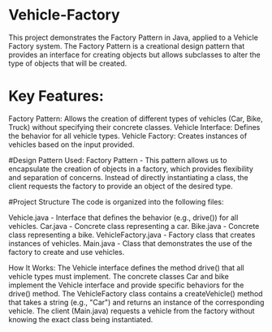 # Vehicle-Factory
This project demonstrates the Factory Pattern in Java, applied to a Vehicle Factory system. The Factory Pattern is a creational design pattern that provides an interface for creating objects but allows subclasses to alter the type of objects that will be created.

# Key Features:
Factory Pattern: Allows the creation of different types of vehicles (Car, Bike, Truck) without specifying their concrete classes.
Vehicle Interface: Defines the behavior for all vehicle types.
Vehicle Factory: Creates instances of vehicles based on the input provided.

#Design Pattern Used:
Factory Pattern - This pattern allows us to encapsulate the creation of objects in a factory, which provides flexibility and separation of concerns. Instead of directly instantiating a class, the client requests the factory to provide an object of the desired type.

#Project Structure
The code is organized into the following files:

Vehicle.java - Interface that defines the behavior (e.g., drive()) for all vehicles.
Car.java - Concrete class representing a car.
Bike.java - Concrete class representing a bike.
VehicleFactory.java - Factory class that creates instances of vehicles.
Main.java - Class that demonstrates the use of the factory to create and use vehicles.

How It Works:
The Vehicle interface defines the method drive() that all vehicle types must implement.
The concrete classes Car and bike implement the Vehicle interface and provide specific behaviors for the drive() method.
The VehicleFactory class contains a createVehicle() method that takes a string (e.g., "Car") and returns an instance of the corresponding vehicle.
The client (Main.java) requests a vehicle from the factory without knowing the exact class being instantiated.
